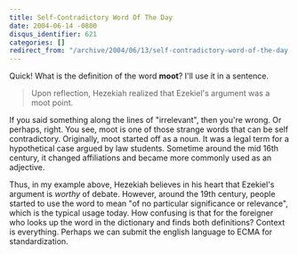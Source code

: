 ```yaml
---
title: Self-Contradictory Word Of The Day
date: 2004-06-14 -0800
disqus_identifier: 621
categories: []
redirect_from: "/archive/2004/06/13/self-contradictory-word-of-the-day.aspx/"
---
```


Quick! What is the definition of the word **moot**? I'll use it in a
sentence.

> Upon reflection, Hezekiah realized that Ezekiel's argument was a moot
> point.

If you said something along the lines of "irrelevant", then you're
wrong. Or perhaps, right. You see, moot is one of those strange words
that can be self contradictory. Originally, moot started off as a noun.
It was a legal term for a hypothetical case argued by law students.
Sometime around the mid 16th century, it changed affiliations and became
more commonly used as an adjective.

Thus, in my example above, Hezekiah believes in his heart that Ezekiel's
argument is *worthy* of debate. However, around the 19th century, people
started to use the word to mean "of no particular significance or
relevance", which is the typical usage today. How confusing is that for
the foreigner who looks up the word in the dictionary and finds both
definitions? Context is everything. Perhaps we can submit the english
language to ECMA for standardization.

